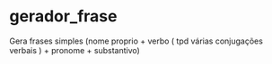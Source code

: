 # gerador_frase
Gera frases simples (nome proprio + verbo ( tpd várias conjugações verbais ) + pronome + substantivo) 
